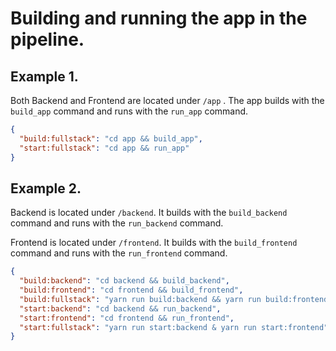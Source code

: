 # Building and running the app in the pipeline.

## Example 1.

Both Backend and Frontend are located under `/app` .  The app builds with the `build_app` command and runs with the `run_app` command.

```json
{
  "build:fullstack": "cd app && build_app",
  "start:fullstack": "cd app && run_app"
}
```

## Example 2.

Backend is located under `/backend`.  It builds with the `build_backend` command and runs with the `run_backend` command.

Frontend is located under `/frontend`.  It builds with the `build_frontend` command and runs with the `run_frontend` command.

```json
{
  "build:backend": "cd backend && build_backend",
  "build:frontend": "cd frontend && build_frontend",
  "build:fullstack": "yarn run build:backend && yarn run build:frontend",
  "start:backend": "cd backend && run_backend",
  "start:frontend": "cd frontend && run_frontend",
  "start:fullstack": "yarn run start:backend & yarn run start:frontend"
}
```
